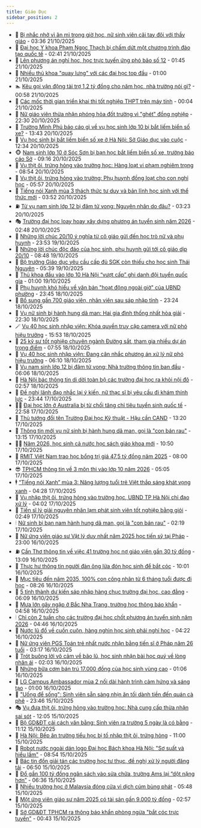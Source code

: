 ```yaml
---
title: Giáo Dục
sidebar_position: 2
---
```


<!-- dantri-giao-duc:START -->
- 🤡 [Bị nhắc nhở vì ăn mì trong giờ học, nữ sinh viên cãi tay đôi với thầy giáo](https://dantri.com.vn/giao-duc/bi-nhac-nho-vi-an-mi-trong-gio-hoc-nu-sinh-vien-cai-tay-doi-voi-thay-giao-20251021102332795.htm) - 03:36 21/10/2025
- 🗽 [Đại học Y khoa Phạm Ngọc Thạch bị chấm dứt một chương trình đào tạo quốc tế](https://dantri.com.vn/giao-duc/dai-hoc-y-khoa-pham-ngoc-thach-bi-cham-dut-mot-chuong-trinh-dao-tao-quoc-te-20251021092613578.htm) - 02:41 21/10/2025
- 🚦 [Lên phương án nghỉ học, học trực tuyến ứng phó bão số 12](https://dantri.com.vn/giao-duc/len-phuong-an-nghi-hoc-hoc-truc-tuyen-ung-pho-bao-so-12-20251021083828130.htm) - 01:45 21/10/2025
- 🌋 [Nhiều thủ khoa &quot;quay lưng&quot; với các đại học top đầu](https://dantri.com.vn/giao-duc/nhieu-thu-khoa-quay-lung-voi-cac-dai-hoc-top-dau-20251020222452229.htm) - 01:00 21/10/2025
- 🏊 [Kêu gọi vận động tài trợ 1,2 tỷ đồng cho năm học, nhà trường nói gì?](https://dantri.com.vn/giao-duc/keu-goi-van-dong-tai-tro-12-ty-dong-cho-nam-hoc-nha-truong-noi-gi-20251021071458430.htm) - 00:58 21/10/2025
- 🎃 [Các mốc thời gian triển khai thi tốt nghiệp THPT trên máy tính](https://dantri.com.vn/giao-duc/cac-moc-thoi-gian-trien-khai-thi-tot-nghiep-thpt-tren-may-tinh-20251021065704019.htm) - 00:04 21/10/2025
- 💄 [Nữ giáo viên thừa nhận phóng hỏa đốt trường vì &quot;ghét&quot; đồng nghiệp](https://dantri.com.vn/giao-duc/nu-giao-vien-thua-nhan-phong-hoa-dot-truong-vi-ghet-dong-nghiep-20251020130419331.htm) - 22:30 20/10/2025
- 🦅 [Trường Minh Phú báo cáo gì về vụ học sinh lớp 10 bị bắt liếm biển số xe?](https://dantri.com.vn/giao-duc/truong-minh-phu-bao-cao-gi-ve-vu-hoc-sinh-lop-10-bi-bat-liem-bien-so-xe-20251020203340557.htm) - 13:43 20/10/2025
- 🚦 [Vụ học sinh bị bắt liếm biển số xe ở Hà Nội: Sở Giáo dục vào cuộc](https://dantri.com.vn/giao-duc/vu-hoc-sinh-bi-bat-liem-bien-so-xe-o-ha-noi-so-giao-duc-vao-cuoc-20251020192528268.htm) - 12:34 20/10/2025
- 🐵 [Nam sinh lớp 10 ở Sóc Sơn bị bạn học bắt liếm biển số xe, trường báo cáo Sở](https://dantri.com.vn/giao-duc/nam-sinh-lop-10-o-soc-son-bi-ban-hoc-bat-liem-bien-so-xe-truong-bao-cao-so-20251020161316482.htm) - 09:16 20/10/2025
- 🐘 [Vụ thịt ôi, trứng hỏng vào trường học: Hàng loạt vi phạm nghiêm trọng](https://dantri.com.vn/giao-duc/vu-thit-oi-trung-hong-vao-truong-hoc-hang-loat-vi-pham-nghiem-trong-20251020151952954.htm) - 08:54 20/10/2025
- 🦏 [Vụ thịt ôi, trứng hỏng vào trường: Phụ huynh đồng loạt cho con nghỉ học](https://dantri.com.vn/giao-duc/vu-thit-oi-trung-hong-vao-truong-phu-huynh-dong-loat-cho-con-nghi-hoc-20251020123231328.htm) - 05:57 20/10/2025
- 💼 [Tiếng nói Xanh mùa 3 thách thức tư duy và bản lĩnh học sinh với thể thức mới](https://dantri.com.vn/giao-duc/tieng-noi-xanh-mua-3-thach-thuc-tu-duy-va-ban-linh-hoc-sinh-voi-the-thuc-moi-20251020104746348.htm) - 03:52 20/10/2025
- ⛽️ [Từ vụ nam sinh lớp 12 bị đâm tử vong: Nguyên nhân do đâu?](https://dantri.com.vn/giao-duc/tu-vu-nam-sinh-lop-12-bi-dam-tu-vong-nguyen-nhan-do-dau-20251020100347626.htm) - 03:23 20/10/2025
- 🎭 [Trường đại học loay hoay xây dựng phương án tuyển sinh năm 2026](https://dantri.com.vn/giao-duc/truong-dai-hoc-loay-hoay-xay-dung-phuong-an-tuyen-sinh-nam-2026-20251020091502420.htm) - 02:48 20/10/2025
- 🎃 [Những lời chúc 20/10 ý nghĩa từ cô giáo gửi đến học trò nữ và phụ huynh](https://dantri.com.vn/giao-duc/nhung-loi-chuc-2010-y-nghia-tu-co-giao-gui-den-hoc-tro-nu-va-phu-huynh-20251020064617950.htm) - 23:53 19/10/2025
- 🚀 [Những lời chúc độc đáo của học sinh, phụ huynh gửi tới cô giáo dịp 20/10](https://dantri.com.vn/giao-duc/nhung-loi-chuc-doc-dao-cua-hoc-sinh-phu-huynh-gui-toi-co-giao-dip-2010-20251019153413726.htm) - 08:48 19/10/2025
- 👀 [Bộ trưởng Giáo dục yêu cầu cấp đủ SGK còn thiếu cho học sinh Thái Nguyên](https://dantri.com.vn/giao-duc/bo-truong-giao-duc-yeu-cau-cap-du-sgk-con-thieu-cho-hoc-sinh-thai-nguyen-20251019121216825.htm) - 05:39 19/10/2025
- 🌝 [Thủ khoa đầu vào lớp 10 Hà Nội “vượt cấp” ghi danh đội tuyển quốc gia](https://dantri.com.vn/giao-duc/thu-khoa-dau-vao-lop-10-ha-noi-vuot-cap-ghi-danh-doi-tuyen-quoc-gia-20251018221521781.htm) - 01:00 19/10/2025
- 🤗 [Phụ huynh khó hiểu về văn bản &quot;hoạt động ngoài giờ&quot; của UBND phường](https://dantri.com.vn/giao-duc/phu-huynh-kho-hieu-ve-van-ban-hoat-dong-ngoai-gio-cua-ubnd-phuong-20250711091215686.htm) - 23:45 18/10/2025
- 🦄 [Bổ sung gần 700 giáo viên, nhân viên sau sáp nhập tỉnh](https://dantri.com.vn/giao-duc/bo-sung-gan-700-giao-vien-nhan-vien-sau-sap-nhap-tinh-20251018164415450.htm) - 23:24 18/10/2025
- 🦍 [Vụ nữ sinh bị hành hung dã man: Hai gia đình thống nhất hòa giải](https://dantri.com.vn/giao-duc/vu-nu-sinh-bi-hanh-hung-da-man-hai-gia-dinh-thong-nhat-hoa-giai-20251018165527873.htm) - 22:30 18/10/2025
- 🪄 [Vụ 40 học sinh nhập viện: Khóa quyền truy cập camera với nữ phó hiệu trưởng](https://dantri.com.vn/giao-duc/vu-40-hoc-sinh-nhap-vien-khoa-quyen-truy-cap-camera-voi-nu-pho-hieu-truong-20251018183946008.htm) - 15:53 18/10/2025
- 🦆 [25 kỹ sư tốt nghiệp chuyên ngành Đường sắt, tham gia nhiều dự án trọng điểm](https://dantri.com.vn/giao-duc/25-ky-su-tot-nghiep-chuyen-nganh-duong-sat-tham-gia-nhieu-du-an-trong-diem-20251018142700926.htm) - 07:55 18/10/2025
- 🚀 [Vụ 40 học sinh nhập viện: Đang cân nhắc phương án xử lý nữ phó hiệu trưởng](https://dantri.com.vn/giao-duc/vu-40-hoc-sinh-nhap-vien-dang-can-nhac-phuong-an-xu-ly-nu-pho-hieu-truong-20251018123504434.htm) - 06:10 18/10/2025
- 🦒 [Vụ nam sinh lớp 12 bị đâm tử vong: Nhà trường thông tin ban đầu](https://dantri.com.vn/giao-duc/vu-nam-sinh-lop-12-bi-dam-tu-vong-nha-truong-thong-tin-ban-dau-20251018104105988.htm) - 06:06 18/10/2025
- 🤡 [Hà Nội bác thông tin di dời toàn bộ các trường đại học ra khỏi nội đô](https://dantri.com.vn/giao-duc/ha-noi-bac-thong-tin-di-doi-toan-bo-cac-truong-dai-hoc-ra-khoi-noi-do-20251018092904149.htm) - 02:57 18/10/2025
- 🤔 [Đề nghị lãnh đạo nhắc lại ý kiến, nữ thạc sĩ bị yêu cầu đi khám thính lực](https://dantri.com.vn/giao-duc/de-nghi-lanh-dao-nhac-lai-y-kien-nu-thac-si-bi-yeu-cau-di-kham-thinh-luc-20251018060813068.htm) - 23:44 17/10/2025
- 🧑‍💻 [Đại học lớn ở Australia bị từ chối tăng chỉ tiêu tuyển sinh quốc tế](https://dantri.com.vn/giao-duc/dai-hoc-lon-o-australia-bi-tu-choi-tang-chi-tieu-tuyen-sinh-quoc-te-20251017224403946.htm) - 22:58 17/10/2025
- 🤡 [Thủ tướng đổi tên Trường Đại học Kỹ thuật - Hậu cần CAND](https://dantri.com.vn/giao-duc/thu-tuong-doi-ten-truong-dai-hoc-ky-thuat-hau-can-cand-20251017195530863.htm) - 13:20 17/10/2025
- 🧠 [Thông tin mới vụ nữ sinh bị hành hung dã man, gọi là &quot;con bán rau&quot;](https://dantri.com.vn/giao-duc/thong-tin-moi-vu-nu-sinh-bi-hanh-hung-da-man-goi-la-con-ban-rau-20251017181413237.htm) - 13:15 17/10/2025
- 🧑‍💻 [Năm 2026, học sinh cả nước học sách giáo khoa mới](https://dantri.com.vn/giao-duc/nam-2026-hoc-sinh-ca-nuoc-hoc-sach-giao-khoa-moi-20251017174042278.htm) - 10:50 17/10/2025
- 🧠 [RMIT Việt Nam trao học bổng trị giá 47,5 tỷ đồng năm 2025](https://dantri.com.vn/giao-duc/rmit-viet-nam-trao-hoc-bong-tri-gia-475-ty-dong-nam-2025-20251017141916896.htm) - 08:00 17/10/2025
- 😎 [TPHCM thông tin về 3 môn thi vào lớp 10 năm 2026](https://dantri.com.vn/giao-duc/tphcm-thong-tin-ve-3-mon-thi-vao-lop-10-nam-2026-20251017115230057.htm) - 05:05 17/10/2025
- 🕴 [“Tiếng nói Xanh” mùa 3: Năng lượng tuổi trẻ Việt thắp sáng khát vọng xanh](https://dantri.com.vn/giao-duc/tieng-noi-xanh-mua-3-nang-luong-tuoi-tre-viet-thap-sang-khat-vong-xanh-20251017111832404.htm) - 04:28 17/10/2025
- 🧠 [Vụ nhập thịt ôi, trứng hỏng vào trường học, UBND TP Hà Nội chỉ đạo xử lý](https://dantri.com.vn/giao-duc/vu-nhap-thit-oi-trung-hong-vao-truong-hoc-ubnd-tp-ha-noi-chi-dao-xu-ly-20251017103908559.htm) - 04:02 17/10/2025
- 🚀 [Tiến sĩ lý giải nguyên nhân lạm phát sinh viên tốt nghiệp bằng giỏi](https://dantri.com.vn/giao-duc/tien-si-ly-giai-nguyen-nhan-lam-phat-sinh-vien-tot-nghiep-bang-gioi-20251017063011368.htm) - 02:49 17/10/2025
- 🕯 [Nữ sinh bị bạn nam hành hung dã man, gọi là &quot;con bán rau&quot;](https://dantri.com.vn/giao-duc/nu-sinh-bi-ban-nam-hanh-hung-da-man-goi-la-con-ban-rau-20251017075749998.htm) - 02:19 17/10/2025
- 🧰 [Nữ ứng viên giáo sư Vật lý duy nhất năm 2025 học tiến sỹ tại Pháp](https://dantri.com.vn/giao-duc/nu-ung-vien-giao-su-vat-ly-duy-nhat-nam-2025-hoc-tien-sy-tai-phap-20251016121444594.htm) - 23:00 16/10/2025
- ⛽️ [Cần Thơ thông tin về việc 41 trường học nợ giáo viên gần 30 tỷ đồng](https://dantri.com.vn/giao-duc/can-tho-thong-tin-ve-viec-41-truong-hoc-no-giao-vien-gan-30-ty-dong-20251016182416081.htm) - 13:09 16/10/2025
- 🤖 [Thực hư thông tin người đàn ông lừa đón học sinh để bắt cóc](https://dantri.com.vn/giao-duc/thuc-hu-thong-tin-nguoi-dan-ong-lua-don-hoc-sinh-de-bat-coc-20251016154129062.htm) - 10:01 16/10/2025
- 🦍 [Mục tiêu đến năm 2035, 100% con công nhân từ 6 tháng tuổi được đi học](https://dantri.com.vn/giao-duc/muc-tieu-den-nam-2035-100-con-cong-nhan-tu-6-thang-tuoi-duoc-di-hoc-20251016150337729.htm) - 08:26 16/10/2025
- 🐘 [5 tỉnh thành dự kiến sáp nhập hàng chục trường đại học, cao đẳng](https://dantri.com.vn/giao-duc/5-tinh-thanh-du-kien-sap-nhap-hang-chuc-truong-dai-hoc-cao-dang-20251016110855895.htm) - 06:09 16/10/2025
- 🌊 [Mưa lớn gây ngập ở Bắc Nha Trang, trường học thông báo khẩn](https://dantri.com.vn/giao-duc/mua-lon-gay-ngap-o-bac-nha-trang-truong-hoc-thong-bao-khan-20251016114132741.htm) - 04:58 16/10/2025
- 🕯 [Chỉ còn 2 tuần cho các trường đại học chốt phương án tuyển sinh năm 2026](https://dantri.com.vn/giao-duc/chi-con-2-tuan-cho-cac-truong-dai-hoc-chot-phuong-an-tuyen-sinh-nam-2026-20251016111745409.htm) - 04:46 16/10/2025
- 🐎 [Nước lũ đổ về cuồn cuộn, hàng nghìn học sinh phải nghỉ học](https://dantri.com.vn/giao-duc/nuoc-lu-do-ve-cuon-cuon-hang-nghin-hoc-sinh-phai-nghi-hoc-20251016110849090.htm) - 04:22 16/10/2025
- 🐻 [Nữ ứng viên PGS Toán trẻ nhất nước nhận bằng tiến sĩ ở Pháp năm 26 tuổi](https://dantri.com.vn/giao-duc/nu-ung-vien-pgs-toan-tre-nhat-nuoc-nhan-bang-tien-si-o-phap-nam-26-tuoi-20251016092946342.htm) - 03:17 16/10/2025
- 🐎 [Trót buông lời vô cảm về bão lũ, học sinh nhận bài học quý về lòng nhân ái](https://dantri.com.vn/giao-duc/trot-buong-loi-vo-cam-ve-bao-lu-hoc-sinh-nhan-bai-hoc-quy-ve-long-nhan-ai-20251016081525947.htm) - 02:03 16/10/2025
- 🫣 [Những bữa cơm bán trú 17.000 đồng của học sinh vùng cao](https://dantri.com.vn/giao-duc/nhung-bua-com-ban-tru-17000-dong-cua-hoc-sinh-vung-cao-20251015205100467.htm) - 01:06 16/10/2025
- 🤭 [LG Campus Ambassador mùa 2 nối dài hành trình cảm hứng và sáng tạo](https://dantri.com.vn/giao-duc/lg-campus-ambassador-mua-2-noi-dai-hanh-trinh-cam-hung-va-sang-tao-20251015175132248.htm) - 01:00 16/10/2025
- 🥳 [&quot;Uống để sống&quot;: Sinh viên sẵn sàng nhịn ăn tối dành tiền đến quán cà phê](https://dantri.com.vn/giao-duc/uong-de-song-sinh-vien-san-sang-nhin-an-toi-danh-tien-den-quan-ca-phe-20251016063438614.htm) - 23:46 15/10/2025
- 🎭 [Vụ đưa thịt ôi, trứng hỏng vào trường học: Nhà cung cấp thừa nhận sai sót](https://dantri.com.vn/giao-duc/vu-dua-thit-oi-trung-hong-vao-truong-hoc-nha-cung-cap-thua-nhan-sai-sot-20251015185059885.htm) - 12:05 15/10/2025
- 🥸 [Bộ GD&amp;ĐT cải cách văn bằng: Sinh viên ra trường 5 ngày là có bằng](https://dantri.com.vn/giao-duc/bo-gddt-cai-cach-van-bang-sinh-vien-ra-truong-5-ngay-la-co-bang-20251015180424927.htm) - 11:12 15/10/2025
- 🦣 [Hà Nội: Bếp ăn trường tiểu học bị tố nhập thịt ôi, trứng hỏng](https://dantri.com.vn/giao-duc/ha-noi-bep-an-truong-tieu-hoc-bi-to-nhap-thit-oi-trung-hong-20251015174036118.htm) - 11:00 15/10/2025
- 🤔 [Robot nước ngoài dán logo Đại học Bách khoa Hà Nội: &quot;Sơ suất và hiểu lầm&quot;](https://dantri.com.vn/giao-duc/robot-nuoc-ngoai-dan-logo-dai-hoc-bach-khoa-ha-noi-so-suat-va-hieu-lam-20251014231713962.htm) - 08:54 15/10/2025
- 🦣 [Bác tin đồn giải tán các trường học tư thục, đề nghị xử lý người đăng tải](https://dantri.com.vn/giao-duc/bac-tin-don-giai-tan-cac-truong-hoc-tu-thuc-de-nghi-xu-ly-nguoi-dang-tai-20251015134106410.htm) - 06:50 15/10/2025
- 🐲 [Đổ gần 100 tỷ đồng ngân sách vào sửa chữa, trường Ams lại “dột nặng hơn”](https://dantri.com.vn/giao-duc/do-gan-100-ty-dong-ngan-sach-vao-sua-chua-truong-ams-lai-dot-nang-hon-20251015130813087.htm) - 06:36 15/10/2025
- 🔭 [Nhiều trường học ở Malaysia đóng cửa vì dịch cúm bùng phát](https://dantri.com.vn/giao-duc/nhieu-truong-hoc-o-malaysia-dong-cua-vi-dich-cum-bung-phat-20251015114338833.htm) - 05:48 15/10/2025
- 🥷 [Một ứng viên giáo sư năm 2025 có tài sản gần 9.000 tỷ đồng](https://dantri.com.vn/giao-duc/mot-ung-vien-giao-su-nam-2025-co-tai-san-gan-9000-ty-dong-20251015093938279.htm) - 02:57 15/10/2025
- 🎊 [Sở GD&amp;ĐT TPHCM ra thông báo khẩn phòng ngừa &quot;bắt cóc trực tuyến&quot;](https://dantri.com.vn/giao-duc/so-gddt-tphcm-ra-thong-bao-khan-phong-ngua-bat-coc-truc-tuyen-20251015072625888.htm) - 00:43 15/10/2025<!-- dantri-giao-duc:END -->
